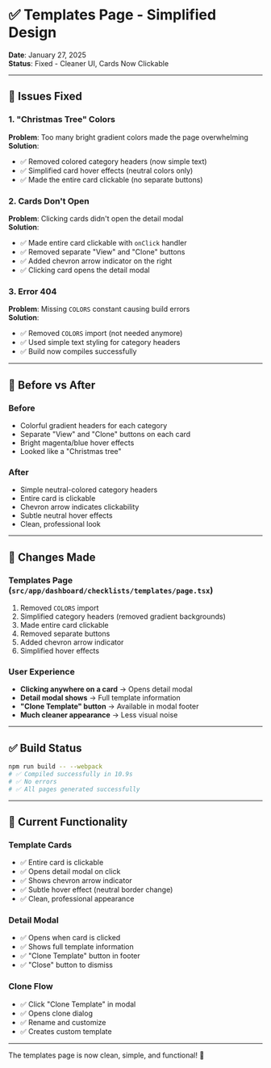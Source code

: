 # ✅ Templates Page - Simplified Design

**Date**: January 27, 2025  
**Status**: Fixed - Cleaner UI, Cards Now Clickable

---

## 🎯 Issues Fixed

### 1. "Christmas Tree" Colors
**Problem**: Too many bright gradient colors made the page overwhelming  
**Solution**: 
- ✅ Removed colored category headers (now simple text)
- ✅ Simplified card hover effects (neutral colors only)
- ✅ Made the entire card clickable (no separate buttons)

### 2. Cards Don't Open
**Problem**: Clicking cards didn't open the detail modal  
**Solution**:
- ✅ Made entire card clickable with `onClick` handler
- ✅ Removed separate "View" and "Clone" buttons
- ✅ Added chevron arrow indicator on the right
- ✅ Clicking card opens the detail modal

### 3. Error 404
**Problem**: Missing `COLORS` constant causing build errors  
**Solution**:
- ✅ Removed `COLORS` import (not needed anymore)
- ✅ Used simple text styling for category headers
- ✅ Build now compiles successfully

---

## 🎨 Before vs After

### Before
- Colorful gradient headers for each category
- Separate "View" and "Clone" buttons on each card
- Bright magenta/blue hover effects
- Looked like a "Christmas tree"

### After
- Simple neutral-colored category headers
- Entire card is clickable
- Chevron arrow indicates clickability
- Subtle neutral hover effects
- Clean, professional look

---

## 📝 Changes Made

### Templates Page (`src/app/dashboard/checklists/templates/page.tsx`)
1. Removed `COLORS` import
2. Simplified category headers (removed gradient backgrounds)
3. Made entire card clickable
4. Removed separate buttons
5. Added chevron arrow indicator
6. Simplified hover effects

### User Experience
- **Clicking anywhere on a card** → Opens detail modal
- **Detail modal shows** → Full template information
- **"Clone Template" button** → Available in modal footer
- **Much cleaner appearance** → Less visual noise

---

## ✅ Build Status

```bash
npm run build -- --webpack
# ✅ Compiled successfully in 10.9s
# ✅ No errors
# ✅ All pages generated successfully
```

---

## 🎯 Current Functionality

### Template Cards
- ✅ Entire card is clickable
- ✅ Opens detail modal on click
- ✅ Shows chevron arrow indicator
- ✅ Subtle hover effect (neutral border change)
- ✅ Clean, professional appearance

### Detail Modal
- ✅ Opens when card is clicked
- ✅ Shows full template information
- ✅ "Clone Template" button in footer
- ✅ "Close" button to dismiss

### Clone Flow
- ✅ Click "Clone Template" in modal
- ✅ Opens clone dialog
- ✅ Rename and customize
- ✅ Creates custom template

---

The templates page is now clean, simple, and functional! 🎉
